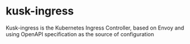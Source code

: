 # kusk-ingress
Kusk-ingress is the Kubernetes Ingress Controller, based on Envoy and using OpenAPI specification as the source of configuration
